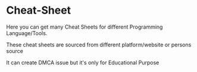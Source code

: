 # Cheat-Sheet
Here you can get many Cheat Sheets for different Programming Language/Tools.

These cheat sheets are sourced from different platform/website or persons source 

It can create DMCA issue but it's only for Educational Purpose 
